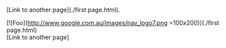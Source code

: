  [Link to another page](./first page.html).

[![Foo](http://www.google.com.au/images/nav_logo7.png =100x200)](./first page.html)                                                    
[Link to another page]
